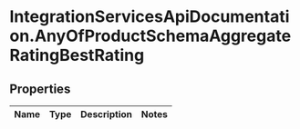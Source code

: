 # IntegrationServicesApiDocumentation.AnyOfProductSchemaAggregateRatingBestRating

## Properties
Name | Type | Description | Notes
------------ | ------------- | ------------- | -------------
